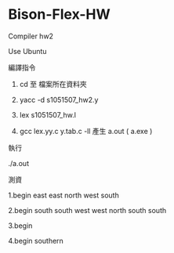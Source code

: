 # Bison-Flex-HW

Compiler hw2 

Use Ubuntu

編譯指令

1. cd 至 檔案所在資料夾

2. yacc -d s1051507_hw2.y

3. lex s1051507_hw.l

4. gcc lex.yy.c y.tab.c -ll 產生 a.out ( a.exe )

執行

./a.out


測資

  1.begin east east north west south

  2.begin south south west west north south south

  3.begin

  4.begin southern
